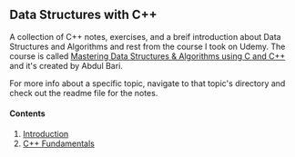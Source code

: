 ## Data Structures with C++

A collection of C++ notes, exercises, and a breif introduction about Data Structures and Algorithms and rest from the course I took on Udemy. The course is called [Mastering Data Structures & Algorithms using C and C++](https://www.udemy.com/course/datastructurescncpp/) and it's created by Abdul Bari.

For more info about a specific topic, navigate to that topic's directory and check out the readme file for the notes.

#### Contents

1. [Introduction](/01-introduction/)
2. [C++ Fundamentals](/02-cpp-fundamentals/)


